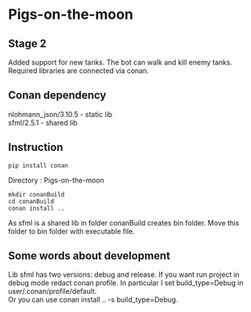 # Pigs-on-the-moon

## Stage 2

Added support for new tanks. The bot can walk and kill enemy tanks. Required libraries are connected via conan.

## Conan dependency

nlohmann_json/3.10.5 - static lib\
sfml/2.5.1 - shared lib

## Instruction

```
pip install conan
```

Directory : Pigs-on-the-moon

```
mkdir conanBuild
cd conanBuild
conan install ..
```
As sfml is a shared lib in folder conanBuild creates bin folder. Move this folder to bin folder
with executable file.

## Some words about development

Lib sfml has two versions: debug and release. If you want run project in debug mode 
redact conan profile. In particular I set build_type=Debug in user/.conan/profile/default.\
Or you can use conan install .. -s build_type=Debug.
